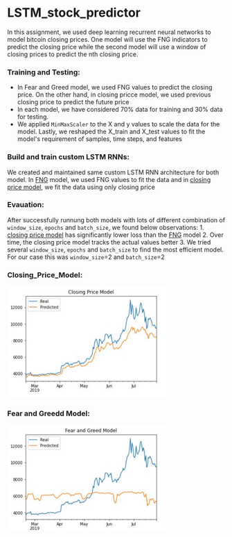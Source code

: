 # LSTM_stock_predictor

In this assignment, we used deep learning recurrent neural networks to model bitcoin closing prices. One model will use the FNG indicators to predict the closing price while the second model will use a window of closing prices to predict the nth closing price.

### Training and Testing:
* In Fear and Greed model, we used FNG values to predict the closing price. On the other hand, in closing pricce model, we used previous closing price to predict the future price
* In each model, we have considered 70% data for training and 30% data for testing.
* We applied `MinMaxScaler` to the X and y values to scale the data for the model. Lastly, we reshaped the X_train and X_test values to fit the model's requirement of samples, time steps, and features

### Build and train custom LSTM RNNs:
We created and maintained same custom LSTM RNN architecture for both model. In [FNG](https://github.com/Ashfaque-Rahman/LSTM_stock_predictor/blob/main/Starter_Code/lstm_stock_predictor_fng.ipynb) model, we used FNG values to fit the data and in [closing price model](https://github.com/Ashfaque-Rahman/LSTM_stock_predictor/blob/main/Starter_Code/lstm_stock_predictor_closing.ipynb), we fit the data using only closing price

### Evauation:
After successfully runnung both models with lots of different combination of `window_size`, `epochs` and `batch_size`, we found below observations:
    1. [closing price model](https://github.com/Ashfaque-Rahman/LSTM_stock_predictor/blob/main/Starter_Code/lstm_stock_predictor_closing.ipynb) has significantly lower loss than the [FNG](https://github.com/Ashfaque-Rahman/LSTM_stock_predictor/blob/main/Starter_Code/lstm_stock_predictor_fng.ipynb) model
    2. Over time, the closing price model tracks the actual values better
    3. We tried several `window_size`, `epochs` and `batch_size` to find the most efficient model. For our case this was `window_size`=2 and `batch_size`=2

### Closing_Price_Model:
![alt=""](https://github.com/Ashfaque-Rahman/LSTM_stock_predictor/blob/main/Results/closing_price_model.JPG)

### Fear and Greedd Model:
![alt=""](https://github.com/Ashfaque-Rahman/LSTM_stock_predictor/blob/main/Results/fng_model.JPG)

